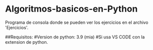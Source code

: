 # Algoritmos-basicos-en-Python

Programa de consola donde se pueden ver los ejercicios en el archivo 'Ejercicios'.


##Requisitos:
#Version de python: 3.9 (mia)
#Si usa VS CODE con la extension de python.
